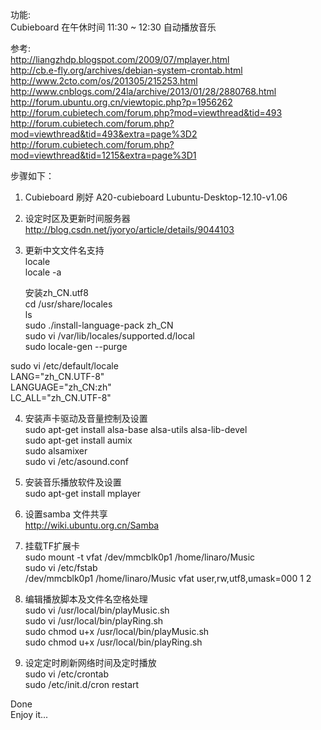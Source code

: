 功能:  
Cubieboard 在午休时间 11:30 ~ 12:30 自动播放音乐

 
参考:  
http://liangzhdp.blogspot.com/2009/07/mplayer.html  
http://cb.e-fly.org/archives/debian-system-crontab.html  
http://www.2cto.com/os/201305/215253.html  
http://www.cnblogs.com/24la/archive/2013/01/28/2880768.html     
http://forum.ubuntu.org.cn/viewtopic.php?p=1956262  
http://forum.cubietech.com/forum.php?mod=viewthread&tid=493  
http://forum.cubietech.com/forum.php?mod=viewthread&tid=493&extra=page%3D2  
http://forum.cubietech.com/forum.php?mod=viewthread&tid=1215&extra=page%3D1 


步骤如下：

1. Cubieboard 刷好 A20-cubieboard Lubuntu-Desktop-12.10-v1.06
2. 设定时区及更新时间服务器  
http://blog.csdn.net/jyoryo/article/details/9044103
 
3. 更新中文文件名支持  
locale  
locale -a   

	安装zh_CN.utf8  
cd /usr/share/locales  
ls  
sudo ./install-language-pack zh_CN  
sudo vi /var/lib/locales/supported.d/local  
sudo locale-gen --purge  

  sudo vi /etc/default/locale  
LANG="zh_CN.UTF-8"  
LANGUAGE="zh_CN:zh"  
LC_ALL="zh_CN.UTF-8"  

4. 安装声卡驱动及音量控制及设置  
sudo apt-get install alsa-base alsa-utils alsa-lib-devel  
sudo apt-get install aumix  
sudo alsamixer  
sudo vi /etc/asound.conf

5. 安装音乐播放软件及设置  
sudo apt-get install mplayer

6. 设置samba 文件共享  
http://wiki.ubuntu.org.cn/Samba

7. 挂载TF扩展卡  
sudo mount -t vfat /dev/mmcblk0p1  /home/linaro/Music  
sudo vi /etc/fstab  
/dev/mmcblk0p1   /home/linaro/Music   vfat   user,rw,utf8,umask=000   1 2

8. 编辑播放脚本及文件名空格处理  
sudo vi /usr/local/bin/playMusic.sh  
sudo vi /usr/local/bin/playRing.sh  
sudo chmod u+x  /usr/local/bin/playMusic.sh  
sudo chmod u+x  /usr/local/bin/playRing.sh  

9. 设定定时刷新网络时间及定时播放  
sudo vi  /etc/crontab  
sudo /etc/init.d/cron restart
  


Done  
Enjoy it...